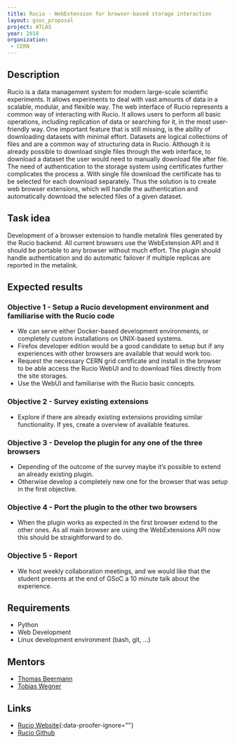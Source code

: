```yaml
---
title: Rucio - WebExtension for browser-based storage interaction
layout: gsoc_proposal
project: ATLAS
year: 2018
organization:
 - CERN
---
```


## Description

Rucio is a data management system for modern large-scale scientific experiments. It allows experiments to deal with vast amounts of data in a scalable, modular, and flexible way. The web interface of Rucio represents a common way of interacting with Rucio. It allows users to perform all basic operations, including replication of data or searching for it, in the most user-friendly way. One important feature that is still missing, is the ability of downloading datasets with minimal effort. Datasets are logical collections of files and are a common way of structuring data in Rucio. Although it is already possible to download single files through the web interface, to download a dataset the user would need to manually download file after file. The need of authentication to the storage system using certificates further complicates the process a. With single file download the certificate has to be selected for each download separately. Thus the solution is to create web browser extensions, which will handle the authentication and automatically download the selected files of a given dataset.


## Task idea

Development of a browser extension to handle metalink files generated by the Rucio backend. All current browsers use the WebExtension API and it should be portable to any browser without much effort. The plugin should handle authentication and do automatic failover if multiple replicas are reported in the metalink.

## Expected results

### Objective 1 - Setup a Rucio development environment and familiarise with the Rucio code

- We can serve either Docker-based development environments, or completely custom installations on UNIX-based systems.
- Firefox developer edition would be a good candidate to setup but if any experiences with other browsers are available that would work too.
- Request the necessary CERN grid certificate and install in the browser to be able access the Rucio WebUI and to download files directly from the site storages.
- Use the WebUI and familiarise with the Rucio basic concepts.

### Objective 2 - Survey existing extensions

- Explore if there are already existing extensions providing similar functionality. If yes, create a overview of available features.

### Objective 3 - Develop the plugin for any one of the three browsers

- Depending of the outcome of the survey maybe it’s possible to extend an already existing plugin.
- Otherwise develop a completely new one for the browser that was setup in the first objective.

### Objective 4 - Port the plugin to the other two browsers

- When the plugin works as expected in the first browser extend to the other ones. As all main browser are using the WebExtensions API now this should be straightforward to do.

### Objective 5 - Report

- We host weekly collaboration meetings, and we would like that the student presents at the end of GSoC a 10 minute talk about the experience.

## Requirements

- Python
- Web Development
- Linux development environment (bash, git, ...)

## Mentors

- [Thomas Beermann](mailto:Thomas.Beermann@cern.ch)
- [Tobias Wegner](mailto:Tobias.Wegner@cern.ch)

## Links

- [Rucio Website](https://rucio.cern.ch){:data-proofer-ignore=""}
- [Rucio Github](https://github.com/rucio/rucio)
